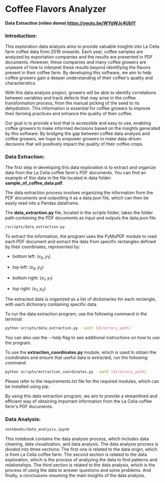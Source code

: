 # Coffee Flavors Analyzer
#### Data Extraction (video demo) https://youtu.be/WYgWJc4UbIY

### **Introduction**:
This exploration data analysis aims to provide valuable insights into La Celia farm coffee data from 2019 onwards. Each year, coffee samples are analyzed by exportation companies and the results are presented in PDF documents. However, these companies and many coffee growers are unaware of how to interpret these results beyond identifying the flavors present in their coffee farm. By developing this software, we aim to help coffee growers gain a deeper understanding of their coffee's quality and characteristics.

With this data analysis project, growers will be able to identify correlations between variables and track defects that may arise in the coffee transformation process, from the manual picking of the seed to its dehydration. This information is essential for coffee growers to improve their farming practices and enhance the quality of their coffee.

Our goal is to provide a tool that is accessible and easy to use, enabling coffee growers to make informed decisions based on the insights generated by this software. By bridging the gap between coffee data analysis and coffee growers, we hope to empower growers to make data-driven decisions that will positively impact the quality of their coffee crops.

### **Data Extraction**:
The first step in developing this data exploration is to extract and organize data from the La Celia coffee farm's PDF documents. You can find an example of this data in the file located in data folder: **sample_of_coffee_data.pdf**.

The data extraction process involves organizing the information from the PDF documents and outputting it as a data.json file, which can then be easily read into a Pandas dataframe.

The **data_extraction.py** file, located in the scripts folder, takes the folder path containing the PDF documents as input and outputs the data.json file. 

```bash
/scripts/data_extraction.py
```
To extract the information, the program uses the PyMuPDF module to read each PDF document and extract the data from specific rectangles defined by their coordinates, represented by:

- bottom left: $(x_0, y_1)$

- top left: $(x_0, y_0)$

- bottom right: $(x_1, y_1)$

- top right: $(x_1, y_0)$

The extracted data is organized as a list of dictionaries for each rectangle, with each dictionary containing specific data.

To run the data extraction program, use the following command in the terminal:

```bash
python scripts/data_extraction.py --path [directory_path]
```
You can also use the --help flag to see additional instructions on how to use the program.

To use the **extraction_coordinates.py** module, which is used to obtain the coordinates and ensure that useful data is extracted, run the following command:

```bash
python scripts/extraction_coordinates.py --path [directory_path]
```
Please refer to the requirements.txt file for the required modules, which can be installed using pip.

By using this data extraction program, we aim to provide a streamlined and efficient way of obtaining important information from the La Celia coffee farm's PDF documents.


### **Data Analysis**:
```bash
notebooks/data_analysis.ipynb
```
This notebook contains the data analysis process, which includes data cleaning, data visualization, and data analysis. The data analysis process is divided into three sections:
The first one is related to the data origin, which is from La Celia coffee farm. The second section is related to the data exploration, which is the process of analyzing the data to find patterns and relationships. The third section is related to the data analysis, which is the process of using the data to answer questions and solve problems. And finally, a conclusions resuming the main insights of the data analysis.